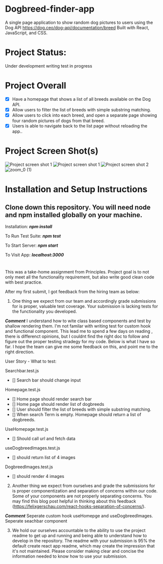 # Dogbreed-finder-app
A single page application to show random dog pictures to users using the Dog API https://dog.ceo/dog-api/documentation/breed
Built with React, JavaScript, and CSS.



# Project Status:
Under development
writing test in progress
# Project Overall
 - [x] Have a homepage that shows a list of all breeds available on the Dog API.
 - [x] Allow users to filter the list of breeds with simple substring matching.
 - [x] Allow users to click into each breed, and open a separate page showing four random pictures of dogs from that breed.
 - [x] Users is able to navigate back to the list page without reloading the app.. 

# Project Screen Shot(s)
![Project screen shot 1](https://i.ibb.co/k2BS59H/Capture.jpg)
![Project screen shot 1](https://i.ibb.co/k2BS59H/Capture.jpg)
![Project screen shot 2](https://i.ibb.co/Ksk275y/Capture3.jpg)
![zoom_0 (1)](https://user-images.githubusercontent.com/62358655/128387709-c78ae675-6050-4cae-81f6-43206fce66b7.gif)


# Installation and Setup Instructions
## Clone down this repository. You will need node and npm installed globally on your machine.

Installation:
***npm install*** 

To Run Test Suite:
***npm test***

To Start Server:
***npm start***

To Visit App:
***localhost:3000***

# 
This was a take-home assignment from Principles. Project goal is to not only meet all the functionality requirement, but also write good clean code with best practice.

After my first submit, I got feedback from the hiring team as below:

1. One thing we expect from our team and accordingly grade submissions for is proper, valuable test coverage. Your submission is lacking tests for the functionality you developed.

***Comment***
I understand how to wite class based components and test by shallow rendering them. I'm not familar with writing test for custom hook and functional component. This lead me to spend a few days on reading , there is differenct opinions, but I couldnt find the right doc to follow and figure out the proper testing stradegy for my code. 
Below is what I have so far. I hope the team can give me some feedback on this, and point me to the right direction.

User Story - What to test:

Searchbar.test.js
- [] Search bar should change input

Homepage.test.js
- [] Home page should render search bar
- [] Home page should render list of dogbreeds
- [] User should filter the list of breeds with simple substring matching.
- [] When search Term is empty. Homepage should return a list of dogbreeds.

UseHomepage.test.js
- [] Should call url and fetch data


useDogbreedImages.test.js
- [] should return list of 4 images

DogbreedImages.test.js
- [] should render 4 images


2. Another thing we expect from ourselves and grade the submissions for is proper componentization and separation of concerns within our code. Some of your components are not properly separating concerns. You may find this blog post helpful in thinking about this feedback (https://felixgerschau.com/react-hooks-separation-of-concerns/).

***Comment***
Seperate custom hook useHomepge and useDogbreedImages.
Seperate seachbar component

3. We hold our ourselves accountable to the ability to use the project readme to get up and running and being able to understand how to develop in the repository. The readme with your submission is 95% the default create react app readme, which may create the impression that it's not maintained. Please consider making clear and concise the information needed to know how to use your submission.




